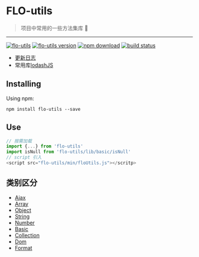 # FLO-utils

> 项目中常用的一些方法集库 🚀

---

[![flo-utils][flo-utils-img]][flo-utils-url]
[![flo-utils version][npm-img]][npm-url]
[![npm download][download-img]][download-url]
[![build status][travis-img]][travis-url]

[flo-utils-url]: https://github.com/FireLeafone/FL-utils
[flo-utils-img]: https://img.shields.io/badge/flo--utils-coding-green.svg
[npm-url]: https://www.npmjs.com/package/flo-utils
[npm-img]: https://img.shields.io/npm/v/flo-utils.svg
[download-url]: https://www.npmjs.com/package/flo-utils
[download-img]: https://img.shields.io/npm/dm/flo-utils.svg
[travis-url]: https://travis-ci.org/FireLeafone/FL-utils
[travis-img]: https://travis-ci.org/FireLeafone/FL-utils.svg?branch=master

- [更新日志](./CHANGELOG.md)
- 常用库[lodashJS](https://www.lodashjs.com/)

## Installing

Using npm:

```npm
npm install flo-utils --save
```

## Use

```js
// 按需加载
import {...} from 'flo-utils'
import isNull from 'flo-utils/lib/basic/isNull'
// script 引入
<script src="flo-utils/min/floUtils.js"></scritp>
```

## 类别区分

- [Ajax](./docs/ajax.md)
- [Array](./docs/array.md)
- [Object](./docs/object.md)
- [String](./docs/string.md)
- [Number](./docs/number.md)
- [Basic](./docs/basic.md)
- [Collection](./docs/collection.md)
- [Dom](./docs/dom.md)
- [Format](./docs/format.md)
